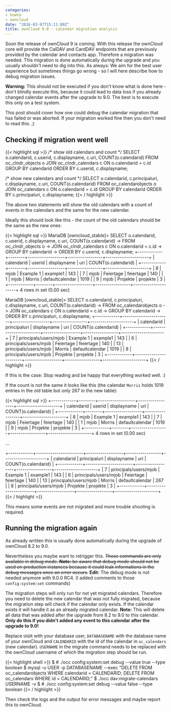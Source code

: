 ```yaml
---
categories:
- howto
- owncloud
date: "2016-03-07T15:11:00Z"
title: ownCloud 9.0 - calendar migration analysis
---
```


Soon the release of ownCloud 9 is coming. With this release the ownCloud core will provide the CalDAV and CardDAV endpoints that are previously provided by the calendar and contacts app. Therefore a migration was needed. This migration is done automatically during the upgrade and you usually shouldn't need to dig into this. As always: We aim for the best user experience but sometimes things go wrong - so I will here describe how to debug migration issues.

**Warning:** This should not be executed if you don't know what is done here - don't blindly execute this, because it could lead to data loss if you already changed calendar events after the upgrade to 9.0. The best is to execute this only on a test system.

This post should cover how one could debug the calendar migration that has failed or was aborted. If your migration worked fine then you don't need to read this. ;)

## Checking if migration went well

{{< highlight sql >}}
/* show old calendars and count */
SELECT o.calendarid, c.userid, c.displayname, c.uri, COUNT(o.calendarid)
FROM oc_clndr_objects o
JOIN oc_clndr_calendars c ON o.calendarid = c.id
GROUP BY calendarid
ORDER BY c.userid, c.displayname;

/* show new calendars and count */
SELECT o.calendarid, c.principaluri, c.displayname, c.uri, COUNT(o.calendarid)
FROM oc_calendarobjects o
JOIN oc_calendars c ON o.calendarid = c.id
GROUP BY calendarid
ORDER BY c.principaluri, c.displayname;
{{< / highlight >}}

The above two statements will show the old calendars with a count of events in the calendars and the same for the new calendar.

Ideally this should look like this - the count of the old calendars should be the same as the new ones:

{{< highlight sql >}}
MariaDB [owncloud_stable]> SELECT o.calendarid, c.userid, c.displayname, c.uri, COUNT(o.calendarid)
    -> FROM oc_clndr_objects o
    -> JOIN oc_clndr_calendars c ON o.calendarid = c.id
    -> GROUP BY calendarid
    -> ORDER BY c.userid, c.displayname;
+------------+--------+------------------+-----------------+---------------------+
| calendarid | userid | displayname      | uri             | COUNT(o.calendarid) |
+------------+--------+------------------+-----------------+---------------------+
|          8 | mjob   | Example 1        | example1        |                 143 |
|          7 | mjob   | Feiertage        | feiertage       |                 140 |
|          1 | mjob   | Morris           | defaultcalendar |                1019 |
|          9 | mjob   | Projekte         | projekte        |                   3 |
+------------+--------+------------------+-----------------+---------------------+
4 rows in set (0.00 sec)

MariaDB [owncloud_stable]> SELECT o.calendarid, c.principaluri, c.displayname, c.uri, COUNT(o.calendarid)
    -> FROM oc_calendarobjects o
    -> JOIN oc_calendars c ON o.calendarid = c.id
    -> GROUP BY calendarid
    -> ORDER BY c.principaluri, c.displayname;
+------------+-----------------------+------------------+-----------------+---------------------+
| calendarid | principaluri          | displayname      | uri             | COUNT(o.calendarid) |
+------------+-----------------------+------------------+-----------------+---------------------+
|          7 | principals/users/mjob | Example 1        | example1        |                 143 |
|          6 | principals/users/mjob | Feiertage        | feiertage       |                 140 |
|         13 | principals/users/mjob | Morris           | defaultcalendar |                1019 |
|          8 | principals/users/mjob | Projekte         | projekte        |                   3 |
+------------+-----------------------+------------------+-----------------+---------------------+
{{< / highlight >}}

If this is the case: Stop reading and be happy that everything worked well. :)

If the count is not the same it looks like this (the calendar `Morris` holds 1019 entries in the old table but only 267 in the new table):

{{< highlight sql >}}
+------------+--------+------------------+-----------------+---------------------+
| calendarid | userid | displayname      | uri             | COUNT(o.calendarid) |
+------------+--------+------------------+-----------------+---------------------+
|          8 | mjob   | Example 1        | example1        |                 143 |
|          7 | mjob   | Feiertage        | feiertage       |                 140 |
|          1 | mjob   | Morris           | defaultcalendar |                1019 |
|          9 | mjob   | Projekte         | projekte        |                   3 |
+------------+--------+------------------+-----------------+---------------------+
4 rows in set (0.00 sec)

...

+------------+-----------------------+------------------+-----------------+---------------------+
| calendarid | principaluri          | displayname      | uri             | COUNT(o.calendarid) |
+------------+-----------------------+------------------+-----------------+---------------------+
|          7 | principals/users/mjob | Example 1        | example1        |                 143 |
|          6 | principals/users/mjob | Feiertage        | feiertage       |                 140 |
|         13 | principals/users/mjob | Morris           | defaultcalendar |                 267 |
|          8 | principals/users/mjob | Projekte         | projekte        |                   3 |
+------------+-----------------------+------------------+-----------------+---------------------+
{{< / highlight >}}

This means some events are not migrated and more trouble shooting is required.

## Running the migration again

As already written this is usually done automatically during the upgrade of ownCloud 8.2 to 9.0.

Nevertheless you maybe want to retrigger this. <s>Those commands are only available in debug mode. **Note:** be aware that debug mode should not be used on production instances because it could leak informations in the debug messages once an error occurs.</s> **Edit:** The debug mode is not needed anymore with 9.0.0 RC4. (I added comments to those `config:system:set` commands)

The migration steps will only run for not yet migrated calendars. Therefore you need to delete the new calendar that was not fully migrated, because the migration step will check if the calendar only exists. If the calendar exists it will handle it as an already migrated calendar. **Note:** This will delete all data that was added after the upgrade from 8.2 to 9.0 to this calendar. **Only do this if you didn't added any event to this calendar after the upgrade to 9.0!**

Replace `USER` with your database user, `DATABASENAME` with the database name of your ownCloud and `CALENDARID` with the id of the calendar in `oc_calendars` (new calendar). `USERNAME` in the migrate command needs to be replaced with the ownCloud username of which the migration step should be run.

{{< highlight shell >}}
$ # ./occ config:system:set debug --value true --type boolean
$ mysql -u USER -p DATABASENAME --exec "DELETE FROM oc_calendarobjects WHERE calendarid = CALENDARID; DELETE FROM oc_calendars WHERE id = CALENDARID;"
$ ./occ dav:migrate-calendars USERNAME -v
$ # ./occ config:system:set debug --value false --type boolean
{{< / highlight >}}

Then check the logs and the output for error messages and maybe report this to ownCloud.
